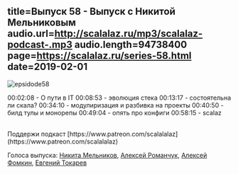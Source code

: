 title=Выпуск 58 - Выпуск с Никитой Мельниковым
audio.url=http://scalalaz.ru/mp3/scalalaz-podcast-.mp3
audio.length=94738400
page=https://scalalaz.ru/series-58.html
date=2019-02-01
----

![epsidode58](img/episode58.jpg)

00:02:08 - О пути в IT
00:08:53 - эволюция стека
00:13:17 - состоятельна ли скала?
00:34:10 - модулиризация и разбивка на проекты
00:40:50 - билд тулы и монорепы
00:49:04 - опять про конфиги
00:58:15 - scalaz

<br/>
Поддержи подкаст [https://www.patreon.com/scalalalaz](https://www.patreon.com/scalalalaz)
<br/>

Голоса выпуска:
[Никита Мельников](https://twitter.com/nikita_melnikov),
[Алексей Романчук](http://github.com/13h3r),
[Алексей Фомкин](http://github.com/fomkin),
[Евгений Токарев](https://twitter.com/strobegen)

